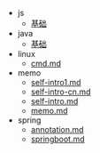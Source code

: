 * js
  * [基础](./js/memo.md)
* java
  * [基础](./java/memo.md)
* linux
  * [cmd.md](./linux/cmd.md)
* memo
  * [self-intro1.md](./about/self-intro1.md)
  * [self-intro-cn.md](./about/self-intro-cn.md)
  * [self-intro.md](./about/self-intro.md)
  * [memo.md](./about/memo.md)
* spring
  * [annotation.md](./spring/annotation.md)
  * [springboot.md](./spring/springboot.md)
